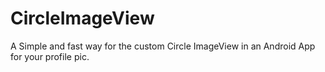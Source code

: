 # CircleImageView
A Simple and fast way for the custom Circle ImageView in an Android App for your profile pic.
